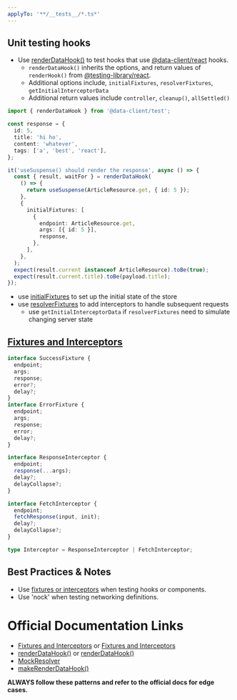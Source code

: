 ```yaml
---
applyTo: '**/__tests__/*.ts*'
---
```


## Unit testing hooks

- Use [renderDataHook()](https://dataclient.io/docs/api/renderDataHook) to test hooks that use [@data-client/react](https://dataclient.io/docs) hooks.
  - `renderDataHook()` inherits the options, and return values of `renderHook()` from [@testing-library/react](https://testing-library.com/docs/react-testing-library/api#renderhook).
  - Additional options include, `initialFixtures`, `resolverFixtures`, `getInitialInterceptorData`
  - Additional return values include `controller`, `cleanup()`, `allSettled()`

```ts
import { renderDataHook } from '@data-client/test';

const response = {
  id: 5,
  title: 'hi ho',
  content: 'whatever',
  tags: ['a', 'best', 'react'],
};

it('useSuspense() should render the response', async () => {
  const { result, waitFor } = renderDataHook(
    () => {
      return useSuspense(ArticleResource.get, { id: 5 });
    },
    {
      initialFixtures: [
        {
          endpoint: ArticleResource.get,
          args: [{ id: 5 }],
          response,
        },
      ],
    },
  );
  expect(result.current instanceof ArticleResource).toBe(true);
  expect(result.current.title).toBe(payload.title);
});
```

- use [initialFixtures](https://dataclient.io/docs/api/renderDataHook#optionsinitialfixtures) to set up the initial state of the store
- use [resolverFixtures](https://dataclient.io/docs/api/renderDataHook#optionsresolverfixtures) to add interceptors to handle subsequent requests
  - use `getInitialInterceptorData` if `resolverFixtures` need to simulate changing server state

## [Fixtures and Interceptors](https://dataclient.io/docs/api/Fixtures)

```ts
interface SuccessFixture {
  endpoint;
  args;
  response;
  error?;
  delay?;
}
interface ErrorFixture {
  endpoint;
  args;
  response;
  error;
  delay?;
}
```

```ts
interface ResponseInterceptor {
  endpoint;
  response(...args);
  delay?;
  delayCollapse?;
}

interface FetchInterceptor {
  endpoint;
  fetchResponse(input, init);
  delay?;
  delayCollapse?;
}

type Interceptor = ResponseInterceptor | FetchInterceptor;
```

## Best Practices & Notes

- Use [fixtures or interceptors](https://dataclient.io/docs/api/Fixtures) when testing hooks or components.
- Use 'nock' when testing networking definitions.

# Official Documentation Links

- [Fixtures and Interceptors](https://dataclient.io/docs/api/Fixtures) or [Fixtures and Interceptors](docs/core/api/Fixtures.md)
- [renderDataHook()](https://dataclient.io/docs/api/renderDataHook) or [renderDataHook()](docs/core/api/renderDataHook.md)
- [MockResolver](docs/core/api/MockResolver.md)
- [makeRenderDataHook()](docs/core/api/makeRenderDataHook.md)

**ALWAYS follow these patterns and refer to the official docs for edge cases.**